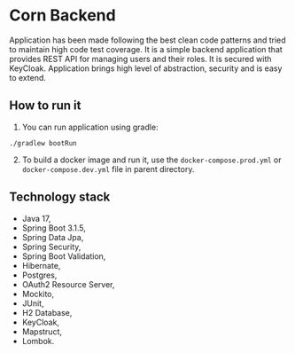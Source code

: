 # Corn Backend

Application has been made following the best clean code patterns and tried to maintain high code test coverage. 
It is a simple backend application that provides REST API for managing users and their roles. 
It is secured with KeyCloak. Application brings high level of abstraction, security and is easy to extend.

## How to run it

1. You can run application using gradle:

```shell
./gradlew bootRun
```

2. To build a docker image and run it, use the `docker-compose.prod.yml` or `docker-compose.dev.yml` file in parent directory.

## Technology stack

* Java 17,
* Spring Boot 3.1.5,
* Spring Data Jpa,
* Spring Security,
* Spring Boot Validation,
* Hibernate,
* Postgres,
* OAuth2 Resource Server,
* Mockito,
* JUnit,
* H2 Database,
* KeyCloak,
* Mapstruct,
* Lombok.
